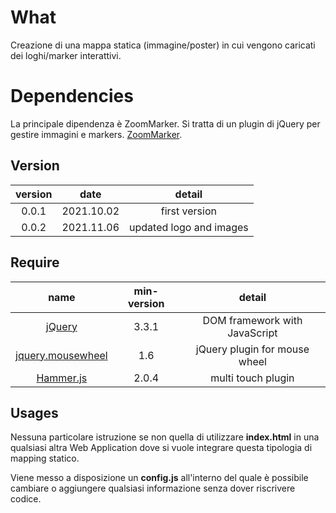 # What

Creazione di una mappa statica (immagine/poster) in cui vengono caricati dei loghi/marker interattivi.

# Dependencies
La principale dipendenza è ZoomMarker. Si tratta di un plugin di jQuery per gestire immagini e markers.
[ZoomMarker](https://github.com/NoticeVengus/ZoomMarker).


## Version

| version  | date | detail        | 
| :-------:|:----:|:-------------:|
| 0.0.1    | 2021.10.02 | first version   |
| 0.0.2    | 2021.11.06 | updated logo and images   |

## Require

| name  | min-version | detail    |
| :-------:|:----:|:-------------:|
| [jQuery](http://jquery.com/)   | 3.3.1  | DOM framework with JavaScript |
| [jquery.mousewheel](http://plugins.jquery.com/mousewheel/)   | 1.6  | jQuery plugin for mouse wheel |
| [Hammer.js](http://hammerjs.github.io/)| 2.0.4| multi touch plugin    |


## Usages
Nessuna particolare istruzione se non quella di utilizzare **index.html** in una qualsiasi altra Web Application dove
si vuole integrare questa tipologia di mapping statico.

Viene messo a disposizione un **config.js** all'interno del quale è possibile cambiare o aggiungere qualsiasi informazione 
senza dover riscrivere codice.
